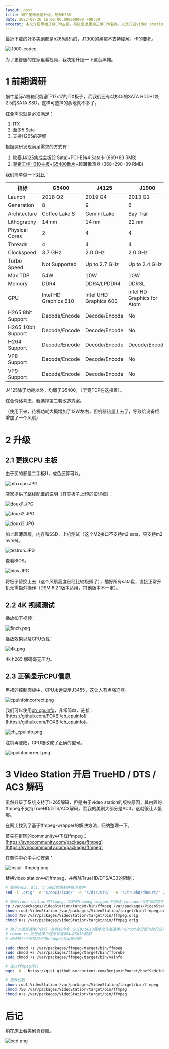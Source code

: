```yaml
---
layout: post
title: 蜗牛星际黑裙升级，硬解H265
date: 2022-08-20 16:00:00.000000000 +08:00
excerpt: 本文介绍黑裙升级CPU主板，系统信息更换正确CPU名称，以及开启video station中truehd/dts/ac3音频解码的方法。
---
```



最近下载的好多美剧都是h265编码的，[J1900](https://ark.intel.com/content/www/us/en/ark/products/78867/intel-celeron-processor-j1900-2m-cache-up-to-2-42-ghz.html)的黑裙不支持硬解，卡的要死。

![j1900-codec](/assets/images/2022-08-20-nas-upgrade/j1900-codec.png)

为了更舒服的在家里看视频，我决定升级一下这台黑裙。


# 1 前期调研
蜗牛星际A机箱只能塞下17x17的ITX板子，而我们还有4块3.5的SATA HDD+1块2.5的SATA SSD，这样可选择的余地就不多了。

综合需求就是必须满足：
1. ITX
2. 至少5 Sata
3. 支持H265的硬解

根据调研发现满足需求的方式有：
1. 映泰[J4125](https://ark.intel.com/content/www/us/en/ark/products/197305/intel-celeron-processor-j4125-4m-cache-up-to-2-70-ghz.html)集成主板(2 Sata)+PCI-E转4 Sata卡 (669+89 RMB)
2. [豆希工控H310主板](http://www.exey.cn/productinfo/17634.html)+[G5400散片](https://ark.intel.com/content/www/us/en/ark/products/129951/intel-pentium-gold-g5400-processor-4m-cache-3-70-ghz.html)+超薄散热器 (368+290+39 RMB)

我们简单做一下[对比](https://www.cpubenchmark.net/compare/Intel-Pentium-Gold-G5400-vs-Intel-Celeron-J4125-vs-Intel-Celeron-J1900/3248vs3667vs2131)：

|指标|G5400|J4125|J1900|
| - | - | - | - |
|Launch|2018 Q2|2019 Q4|2013 Q1|
|Generation|8|9|6|
|Architecture|Coffee Lake S|Gemini Lake|Bay Trail|
|Lithography|14 nm|14 nm|22 nm|
|Physical Cores|2|4|4|
|Threads|4|4|4|
|Clockspeed|3.7 GHz|2.0 GHz|2.0 GHz|
|Turbo Speed|Not Supported|Up to 2.7 GHz|Up to 2.4 GHz|
|Max TDP|54W|10W|10W|
|Memory|DDR4|DDR4/LPDDR4|DDR3L|
|GPU|Intel HD Graphics 610|Intel UHD Graphics 600|Intel HD Graphics for Atom|
|H265 8bit Support|Decode/Encode|Decode/Encode|No|
|H265 10bit Support|Decode/Encode|Decode/Encode|No|
|H264 Support|Decode/Encode|Decode/Encode|Decode/Encode|
|VP8 Support|Decode/Encode|Decode/Encode|No|
|VP9 Support|Decode/Encode|Decode/Encode|No|

J4125除了功耗以外，均弱于G5400，（毕竟TDP在这摆着）。

综合价格考虑，我选择第二套改造方案。

（使用下来，待机功耗大概增加了12W左右，但机器热量上去了，导致给设备柜增加了一个风扇）

# 2 升级

## 2.1 更换CPU 主板
由于买的都是二手板U，成色还算可以。

![mb+cpu.JPG](/assets/images/2022-08-20-nas-upgrade/mb+cpu.JPG)

店家提供了跳线配置的说明（其实板子上印的蛮详细）：

![douxi1.JPG](/assets/images/2022-08-20-nas-upgrade/douxi1.JPG)

![douxi2.JPG](/assets/images/2022-08-20-nas-upgrade/douxi2.JPG)

![douxi3.JPG](/assets/images/2022-08-20-nas-upgrade/douxi3.JPG)

加上超薄风扇，内存和SSD，上机测试（这个M2接口不支持m2 sata，只支持m2 nvme)。

![testrun.JPG](/assets/images/2022-08-20-nas-upgrade/testrun.JPG)

查看BIOS。

![bios.JPG](/assets/images/2022-08-20-nas-upgrade/bios.JPG)

将板子替换上去（这个风扇高度已经比较极限了），插好所有sata盘，直接正常开机无需额外操作（DSM 6.2.1版本适用，其他版本不一定）。

## 2.2 4K 视频测试

播放如下视频：

![finch.png](/assets/images/2022-08-20-nas-upgrade/finch.png)

播放效果以及CPU负载：

![4k.png](/assets/images/2022-08-20-nas-upgrade/4k.png)

4k h265 解码毫无压力。

## 2.3 正确显示CPU信息

黑裙的控制面板中，CPU永远显示J3455，这让人有点强迫症。

![cpuinfoincorrect.png](/assets/images/2022-08-20-nas-upgrade/cpuinfoincorrect.png)

我们可以使用[ch_cpuinfo](https://github.com/FOXBI/ch_cpuinfo)，非常简单，链接：[https://github.com/FOXBI/ch_cpuinfo](https://github.com/FOXBI/ch_cpuinfo)。

![ch_cpuinfo.png](/assets/images/2022-08-20-nas-upgrade/ch_cpuinfo.png)

注销再登陆，CPU被改成了正确的型号。

![cpuinfocorrect.png](/assets/images/2022-08-20-nas-upgrade/cpuinfocorrect.png)

# 3 Video Station 开启 TrueHD / DTS / AC3 解码

虽然升级了系统支持了H265解码，但是由于video station的版权原因，其内置的ffmpeg不支持TrueHD/DTS/AC3解码，而我的美剧大部分是AC3，这就很让人蛋疼。

在网上找到了基于ffmpeg-wrapper的解决方法，归纳整理一下。

首先在群晖的community中下载ffmpeg：[https://synocommunity.com/package/ffmpeg](https://synocommunity.com/package/ffmpeg)

在套件中心中手动安装：

![install-ffmpeg.png](/assets/images/2022-08-20-nas-upgrade/install-ffmpeg.png)

替换video station中的ffmpeg，并解除TrueHD/DTS/AC3的限制：

```bash
# 解除eac3, dts, truehd的限制并备份文件
sed -i'.orig' -e 's/eac3/3cae/' -e 's/dts/std/' -e 's/truehd/dheurt/' /var/packages/VideoStation/target/lib/libsynovte.so

# 备份video station的ffmpeg，同时是ffmpeg-wrapper的备选 (wrapper会在调用套件中ffmpeg失败后fall back到这一个，名字一定要用.orig)
cp /var/packages/VideoStation/target/bin/ffmpeg /var/packages/VideoStation/target/bin/ffmpeg.orig
chown root:VideoStation /var/packages/VideoStation/target/bin/ffmpeg.orig
chmod 750 /var/packages/VideoStation/target/bin/ffmpeg.orig
chmod u+s /var/packages/VideoStation/target/bin/ffmpeg.orig

# 为了方便普通用户执行一些特权命令，SUID/SGID程序允许普通用户以root身份暂时执行该程序，并在执行结束后再恢复身份。
# chmod +s 就是给某个程序或者脚本以SUID权限
# 必须执行下面项目不然wrapper会出现问题

sudo chmod +s /var/packages/ffmpeg/target/bin/ffmpeg
sudo chmod +s /var/packages/ffmpeg/target/bin/ffprobe
sudo chmod +s /var/packages/ffmpeg/target/bin/vainfo

# 注入ffmpeg代码
wget -O - https://gist.githubusercontent.com/BenjaminPoncet/bbef9edc1d0800528813e75c1669e57e/raw/ffmpeg-wrapper > /var/packages/VideoStation/target/bin/ffmpeg

# 更改权限
chown root:VideoStation /var/packages/VideoStation/target/bin/ffmpeg
chmod 750 /var/packages/VideoStation/target/bin/ffmpeg
chmod u+s /var/packages/VideoStation/target/bin/ffmpeg
```

# 后记

躺在床上看美剧真舒服。

![bed.png](/assets/images/2022-08-20-nas-upgrade/bed.png)


